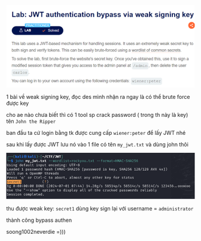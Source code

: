 ![image](../img/2.1.png)


1 bài về weak signing key, đọc des mình nhận ra ngay là có thể brute force được key

cho ae nào chưa biết thì có 1 tool sp crack password ( trong th này là key) tên `John the Ripper`

ban đầu ta cứ login bằng tk được cung cấp `wiener:peter` để lấy JWT nhé

sau khi lấy được JWT lưu nó vào 1 file có tên `my_jwt.txt` và dùng john thôi

![image](../img/2.2.png)

thu được weak key: `secret1`
dùng key sign lại với username = `administrator`

thành công bypass authen

soong1002neverdie =)))
